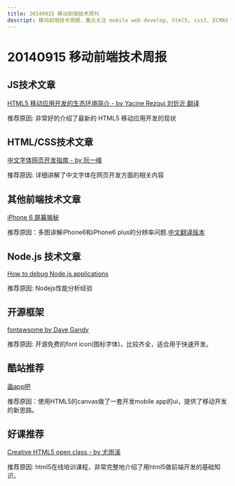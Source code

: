 ```yaml
---
title: 20140915 移动前端技术周刊
descript: 移动前端技术周报，重点关注 mobile web develop, html5, css3, ECMAScript 6, node.js 等前沿技术。
---
```


# 20140915 移动前端技术周报

## JS技术文章

[HTML5 移动应用开发的生态环境简介 - by Yacine Rezgui 刘忻沂 翻译 ](http://www.oschina.net/news/54281/html5-mobile-app-ecological)

推荐原因: 非常好的介绍了最新的 HTML5 移动应用开发的现状

## HTML/CSS技术文章

[中文字体网页开发指南 - by 阮一峰](http://www.ruanyifeng.com/blog/2014/07/chinese_fonts.html)

推荐原因: 详细讲解了中文字体在网页开发方面的相关内容

## 其他前端技术文章

[iPhone 6 屏幕揭秘](http://www.paintcodeapp.com/news/iphone-6-screens-demystified)

推荐原因：多图讲解iPhone6和iPhone6 plus的分辨率问题.[中文翻译版本](http://wileam.com/iphone-6-screen-cn/)

## Node.js 技术文章

[How to debug Node.js applications](http://stackoverflow.com/questions/1911015/how-to-debug-node-js-applications/16512303#16512303)

推荐原因: Nodejs性能分析经验

## 开源框架

[fontawsome by Dave Gandy](http://fontawesome.io/)

推荐原因: 开源免费的font icon(图标字体)，比较齐全，适合用于快速开发。

## 酷站推荐

[画app吧](http://www.drawapp8.com/)

推荐原因：使用HTML5的canvas做了一套开发mobile app的ui，提供了移动开发的新思路。

## 好课推荐

[Creative HTML5 open class - by 尤雨溪](https://github.com/yyx990803/creative-html5)

推荐原因: html5在线培训课程，非常完整地介绍了用html5做前端开发的基础知识。
